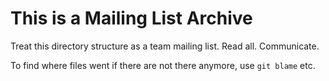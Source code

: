 # This is a Mailing List Archive

Treat this directory structure as a team mailing list. Read all. Communicate.

To find where files went if there are not there anymore, use `git blame` etc.

